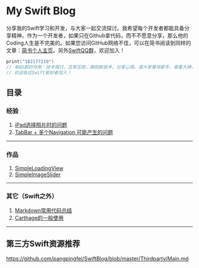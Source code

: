 # My Swift Blog

分享我的Swift学习和开发，与大家一起交流探讨。我希望每个开发者都能具备分享精神，作为一个开发者，如果只在Github拿代码，而不不愿意分享，那么他的Coding人生是不完美的。如果您访问GitHub网络不佳，可以在简书阅读到同样的文章：[简书个人主页](http://www.jianshu.com/users/c731b4ea6806/)。另外[SwiftQQ群](https://github.com/pangpingfei/SwiftBlog/blob/master/Others/QQGroup.md)，欢迎加入！

```swift
print("182177110")
// 本QQ群的作用：技术探讨，互帮互助，拥抱新技术，分享心得。请大家善待新手，尊重大神，营造和谐的氛围。
// 欢迎各位Swift爱好者加入！
```

## 目录

### 经验

1. [iPad选择照片时的问题](https://github.com/pangpingfei/SwiftBlog/blob/master/Exp/001.md)
2. [TabBar + 多个Navigation 可能产生的问题](https://github.com/pangpingfei/SwiftBlog/blob/master/Exp/002.md)

---

### 作品

1. [SimpleLoadingView](https://github.com/pangpingfei/SimpleLoadingView)
2. [SimpleImageSlider](https://github.com/pangpingfei/SimpleImageSlider)

---

### 其它（Swift之外）

1. [Markdown常用代码总结](https://github.com/pangpingfei/SwiftBlog/blob/master/Others/Markdown.md)
2. [Carthage的一般使用](https://github.com/pangpingfei/SwiftBlog/blob/master/Others/Carthage.md)

---

## 第三方Swift资源推荐

https://github.com/pangpingfei/SwiftBlog/blob/master/Thirdparty/Main.md
